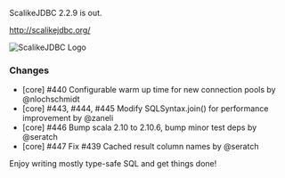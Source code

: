 ScalikeJDBC 2.2.9 is out.

http://scalikejdbc.org/

![ScalikeJDBC Logo](http://scalikejdbc.org/images/logo.png)

### Changes

 - [core] #440 Configurable warm up time for new connection pools by @nlochschmidt
 - [core] #443, #444, #445 Modify SQLSyntax.join() for performance improvement by @zaneli
 - [core] #446 Bump scala 2.10 to 2.10.6, bump minor test deps by @seratch
 - [core] #447 Fix #439 Cached result column names by @seratch

Enjoy writing mostly type-safe SQL and get things done!

